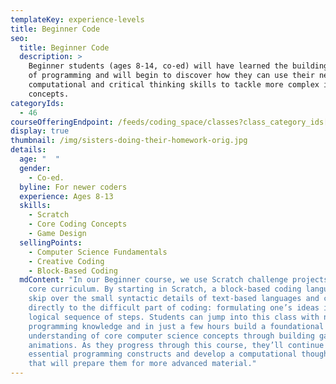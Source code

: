 ```yaml
---
templateKey: experience-levels
title: Beginner Code
seo:
  title: Beginner Code
  description: >
    Beginner students (ages 8-14, co-ed) will have learned the building blocks
    of programming and will begin to discover how they can use their newfound
    computational and critical thinking skills to tackle more complex ideas and
    concepts.
categoryIds:
  - 46
courseOfferingEndpoint: /feeds/coding_space/classes?class_category_ids[]=46
display: true
thumbnail: /img/sisters-doing-their-homework-orig.jpg
details:
  age: "  "
  gender:
    - Co-ed.
  byline: For newer coders
  experience: Ages 8-13
  skills:
    - Scratch
    - Core Coding Concepts
    - Game Design
  sellingPoints:
    - Computer Science Fundamentals
    - Creative Coding
    - Block-Based Coding
  mdContent: "In our Beginner course, we use Scratch challenge projects as our
    core curriculum. By starting in Scratch, a block-based coding language, we
    skip over the small syntactic details of text-based languages and cut
    directly to the difficult part of coding: formulating one’s ideas into a
    logical sequence of steps. Students can jump into this class with no prior
    programming knowledge and in just a few hours build a foundational
    understanding of core computer science concepts through building games and
    animations. As they progress through this course, they’ll continue to learn
    essential programming constructs and develop a computational thought process
    that will prepare them for more advanced material."
---
```

